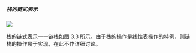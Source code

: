 
##### 栈的链式表示

![](https://gitee.com/mayundaze/img_bed/raw/master/20200615101903.png)

栈的链式表示一一链栈如图 3.3 所示。由于栈的操作是线性表操作的特例，则链栈的操作易于实现，在此不作详细讨论。
